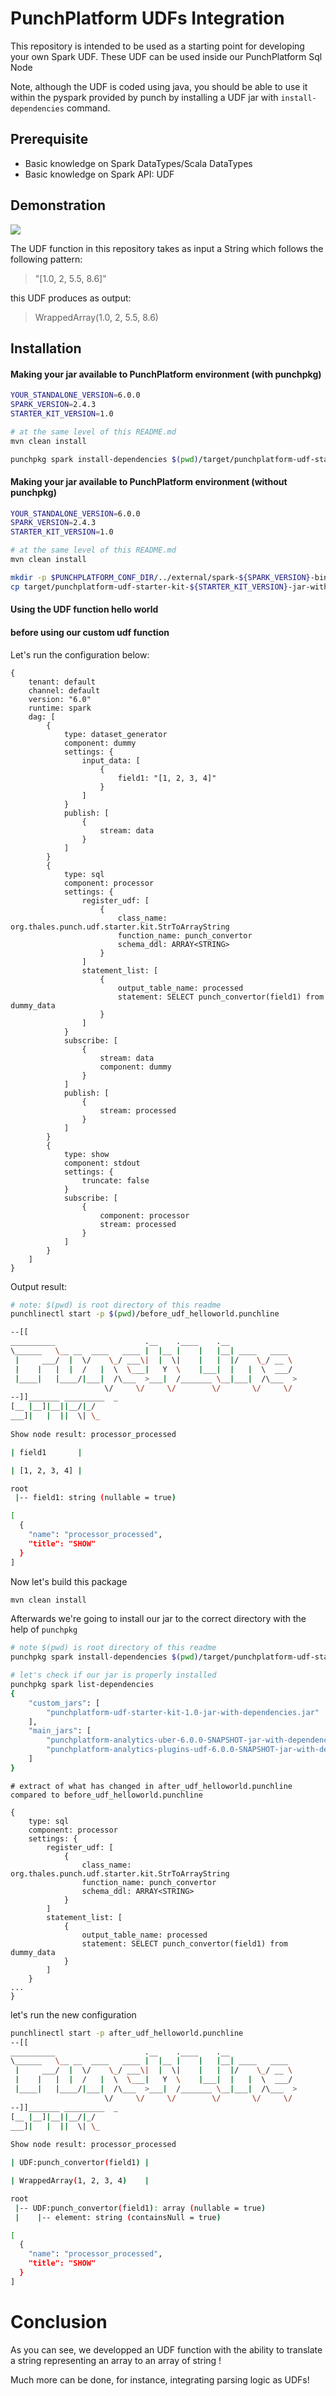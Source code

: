 # PunchPlatform UDFs Integration

This repository is intended to be used as a starting point for developing your own Spark UDF.
These UDF can be used inside our PunchPlatform Sql Node

Note, although the UDF is coded using java, you should be able to use it within the pyspark provided by punch by installing a UDF jar with `install-dependencies` command.

## Prerequisite

-   Basic knowledge on Spark DataTypes/Scala DataTypes
-   Basic knowledge on Spark API: UDF

## Demonstration

![](../../resources/udf/helloworld_udf.gif)

The UDF function in this repository takes as input a String which follows the following pattern:

>   "[1.0, 2, 5.5, 8.6]"

this UDF produces as output:

> WrappedArray(1.0, 2, 5.5, 8.6)

## Installation

#### Making your jar available to PunchPlatform environment (with punchpkg)

```sh
YOUR_STANDALONE_VERSION=6.0.0
SPARK_VERSION=2.4.3
STARTER_KIT_VERSION=1.0

# at the same level of this README.md
mvn clean install

punchpkg spark install-dependencies $(pwd)/target/punchplatform-udf-starter-kit-${STARTER_KIT_VERSION}-jar-with-dependencies.jar
```

#### Making your jar available to PunchPlatform environment (without punchpkg)

```sh
YOUR_STANDALONE_VERSION=6.0.0
SPARK_VERSION=2.4.3
STARTER_KIT_VERSION=1.0

# at the same level of this README.md
mvn clean install

mkdir -p $PUNCHPLATFORM_CONF_DIR/../external/spark-${SPARK_VERSION}-bin-hadoop2.7/punchplatform/analytics/job/custom/
cp target/punchplatform-udf-starter-kit-${STARTER_KIT_VERSION}-jar-with-dependencies.jar $PUNCHPLATFORM_CONF_DIR/../external/spark-${SPARK_VERSION}-bin-hadoop2.7/punchplatform/analytics/job/custom/
```

#### Using the UDF function hello world

#### before using our custom udf function 

Let's run the configuration below:

```hjson
{
    tenant: default
    channel: default
    version: "6.0"
    runtime: spark
    dag: [
        {
            type: dataset_generator
            component: dummy
            settings: {
                input_data: [
                    { 
                        field1: "[1, 2, 3, 4]"
                    }
                ]
            }
            publish: [
                {
                    stream: data
                }
            ]
        }
        {
            type: sql
            component: processor
            settings: {
                register_udf: [
                    {
                        class_name: org.thales.punch.udf.starter.kit.StrToArrayString
                        function_name: punch_convertor
                        schema_ddl: ARRAY<STRING>
                    }
                ]
                statement_list: [
                    {
                        output_table_name: processed
                        statement: SELECT punch_convertor(field1) from dummy_data
                    }
                ]
            }
            subscribe: [
                {
                    stream: data
                    component: dummy
                }
            ]
            publish: [
                {
                    stream: processed
                }
            ]
        }
        {
            type: show
            component: stdout
            settings: {
                truncate: false
            }
            subscribe: [
                {
                    component: processor
                    stream: processed
                }
            ]
        }
    ]
}
```

Output result:

```sh
# note: $(pwd) is root directory of this readme
punchlinectl start -p $(pwd)/before_udf_helloworld.punchline

--[[
__________                    .__    .____    .__               
\______   \__ __  ____   ____ |  |__ |    |   |__| ____   ____  
 |     ___/  |  \/    \_/ ___\|  |  \|    |   |  |/    \_/ __ \ 
 |    |   |  |  /   |  \  \___|   Y  \    |___|  |   |  \  ___/ 
 |____|   |____/|___|  /\___  >___|  /_______ \__|___|  /\___  >
                     \/     \/     \/        \/       \/     \/ 
--]]_______ _________  _ 
[__ |__]|__||__/|_/  
___]|   |  ||  \| \_ 
                   
Show node result: processor_processed

| field1       |

| [1, 2, 3, 4] |

root
 |-- field1: string (nullable = true)

[
  {
    "name": "processor_processed",
    "title": "SHOW"
  }
]
```

Now let's build this package

```sh
mvn clean install
```

Afterwards we're going to install our jar to the correct directory with the help of `punchpkg`

```sh
# note $(pwd) is root directory of this readme
punchpkg spark install-dependencies $(pwd)/target/punchplatform-udf-starter-kit-1.0-jar-with-dependencies.jar

# let's check if our jar is properly installed
punchpkg spark list-dependencies 
{
    "custom_jars": [
        "punchplatform-udf-starter-kit-1.0-jar-with-dependencies.jar"
    ],
    "main_jars": [
        "punchplatform-analytics-uber-6.0.0-SNAPSHOT-jar-with-dependencies.jar",
        "punchplatform-analytics-plugins-udf-6.0.0-SNAPSHOT-jar-with-dependencies.jar"
    ]
}
```

```hjson
# extract of what has changed in after_udf_helloworld.punchline compared to before_udf_helloworld.punchline

{
    type: sql
    component: processor
    settings: {
        register_udf: [
            {
                class_name: org.thales.punch.udf.starter.kit.StrToArrayString
                function_name: punch_convertor
                schema_ddl: ARRAY<STRING>
            }
        ]
        statement_list: [
            {
                output_table_name: processed
                statement: SELECT punch_convertor(field1) from dummy_data
            }
        ]
    }
...
}
```

let's run the new configuration

```sh
punchlinectl start -p after_udf_helloworld.punchline 
--[[
__________                    .__    .____    .__               
\______   \__ __  ____   ____ |  |__ |    |   |__| ____   ____  
 |     ___/  |  \/    \_/ ___\|  |  \|    |   |  |/    \_/ __ \ 
 |    |   |  |  /   |  \  \___|   Y  \    |___|  |   |  \  ___/ 
 |____|   |____/|___|  /\___  >___|  /_______ \__|___|  /\___  >
                     \/     \/     \/        \/       \/     \/ 
--]]_______ _________  _ 
[__ |__]|__||__/|_/  
___]|   |  ||  \| \_ 
                   
Show node result: processor_processed

| UDF:punch_convertor(field1) |

| WrappedArray(1, 2, 3, 4)    |

root
 |-- UDF:punch_convertor(field1): array (nullable = true)
 |    |-- element: string (containsNull = true)

[
  {
    "name": "processor_processed",
    "title": "SHOW"
  }
]
```

# Conclusion

As you can see, we developped an UDF function with the ability to translate a string representing an array to an array of string !

Much more can be done, for instance, integrating parsing logic as UDFs!

